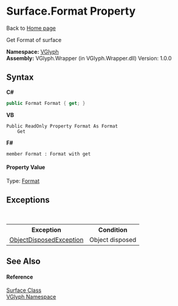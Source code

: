 # Surface.Format Property 
Back to <a href="Home.md">Home page</a> 

Get Format of surface

**Namespace:**&nbsp;<a href="N_VGlyph.md">VGlyph</a><br />**Assembly:**&nbsp;VGlyph.Wrapper (in VGlyph.Wrapper.dll) Version: 1.0.0

## Syntax

**C#**<br />
``` C#
public Format Format { get; }
```

**VB**<br />
``` VB
Public ReadOnly Property Format As Format
	Get
```

**F#**<br />
``` F#
member Format : Format with get

```


#### Property Value
Type: <a href="T_VGlyph_Format.md">Format</a>

## Exceptions
&nbsp;<table><tr><th>Exception</th><th>Condition</th></tr><tr><td><a href="http://msdn2.microsoft.com/en-us/library/y31w16ca" target="_blank">ObjectDisposedException</a></td><td>Object disposed</td></tr></table>

## See Also


#### Reference
<a href="T_VGlyph_Surface.md">Surface Class</a><br /><a href="N_VGlyph.md">VGlyph Namespace</a><br />